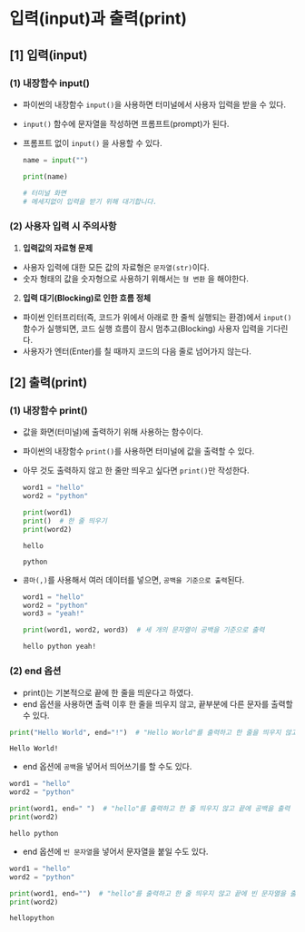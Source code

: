 # 입력(input)과 출력(print)

## [1] 입력(input)

### (1) 내장함수 input()

- 파이썬의 내장함수 `input()`을 사용하면 터미널에서 사용자 입력을 받을 수 있다.
- `input()` 함수에 문자열을 작성하면 프롬프트(prompt)가 된다.
- 프롬프트 없이 `input()` 을 사용할 수 있다.
    
    ```python
    name = input("")
    
    print(name)
    ```
    
    ```bash
    # 터미널 화면
    # 메세지없이 입력을 받기 위해 대기합니다.
    ```
    

### (2) 사용자 입력 시 주의사항

1. **입력값의 자료형 문제**
- 사용자 입력에 대한 모든 값의 자료형은 `문자열(str)`이다.
- 숫자 형태의 값을 숫자형으로 사용하기 위해서는 `형 변환` 을 해야한다.

2. **입력 대기(Blocking)로 인한 흐름 정체**
- 파이썬 인터프리터(즉, 코드가 위에서 아래로 한 줄씩 실행되는 환경)에서 `input()` 함수가 실행되면, 코드 실행 흐름이 잠시 멈추고(Blocking) 사용자 입력을 기다린다.
- 사용자가 엔터(Enter)를 칠 때까지 코드의 다음 줄로 넘어가지 않는다.

## [2] 출력(print)

### (1) 내장함수 print()

- 값을 화면(터미널)에 출력하기 위해 사용하는 함수이다.
- 파이썬의 내장함수 `print()`를 사용하면 터미널에 값을 출력할 수 있다.
- 아무 것도 출력하지 않고 한 줄만 띄우고 싶다면 `print()`만 작성한다.
    
    ```python
    word1 = "hello"
    word2 = "python"
    
    print(word1)
    print()  # 한 줄 띄우기
    print(word2)
    ```
    
    ```
    hello
    
    python
    ```
    

- `콤마(,)`를 사용해서 여러 데이터를 넣으면, `공백을 기준으로 출력`된다.
    
    ```python
    word1 = "hello"
    word2 = "python"
    word3 = "yeah!"
    
    print(word1, word2, word3)  # 세 개의 문자열이 공백을 기준으로 출력
    ```
    
    ```
    hello python yeah!
    ```
    

### (2) end 옵션

- print()는 기본적으로 끝에 한 줄을 띄운다고 하였다.
- end 옵션을 사용하면 출력 이후 한 줄을 띄우지 않고, 끝부분에 다른 문자를 출력할 수 있다.
  
```python
print("Hello World", end="!")  # "Hello World"를 출력하고 한 줄을 띄우지 않고 끝에 느낌표(!)를 추가
```

```
Hello World!
```

- end 옵션에 `공백`을 넣어서 띄어쓰기를 할 수도 있다.

```python
word1 = "hello"
word2 = "python"

print(word1, end=" ")  # "hello"를 출력하고 한 줄 띄우지 않고 끝에 공백을 출력
print(word2)
```

```
hello python
```

- end 옵션에 `빈 문자열`을 넣어서 문자열을 붙일 수도 있다.

```python
word1 = "hello"
word2 = "python"

print(word1, end="")  # "hello"를 출력하고 한 줄 띄우지 않고 끝에 빈 문자열을 출력
print(word2)
```

```
hellopython
```
